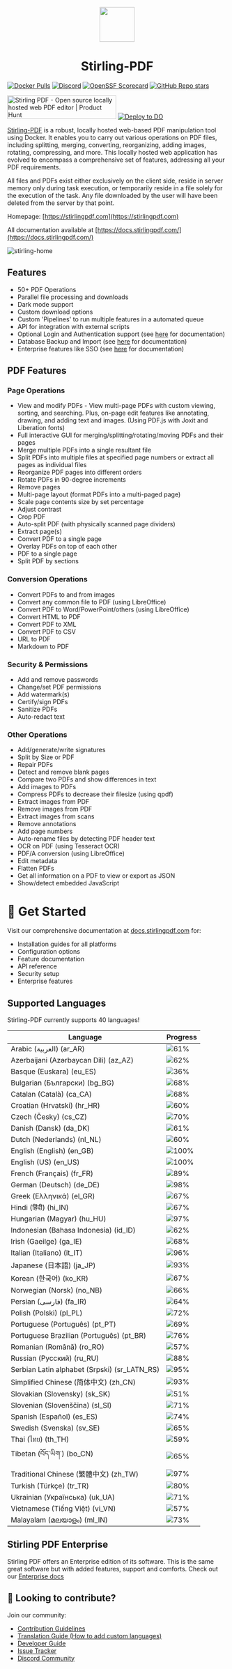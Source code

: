 <p align="center"><img src="https://raw.githubusercontent.com/Stirling-Tools/Stirling-PDF/main/docs/stirling.png" width="80"></p>
<h1 align="center">Stirling-PDF</h1>

[![Docker Pulls](https://img.shields.io/docker/pulls/frooodle/s-pdf)](https://hub.docker.com/r/frooodle/s-pdf)
[![Discord](https://img.shields.io/discord/1068636748814483718?label=Discord)](https://discord.gg/HYmhKj45pU)
[![OpenSSF Scorecard](https://api.scorecard.dev/projects/github.com/Stirling-Tools/Stirling-PDF/badge)](https://scorecard.dev/viewer/?uri=github.com/Stirling-Tools/Stirling-PDF)
[![GitHub Repo stars](https://img.shields.io/github/stars/stirling-tools/stirling-pdf?style=social)](https://github.com/Stirling-Tools/stirling-pdf)

<a href="https://www.producthunt.com/posts/stirling-pdf?embed=true&utm_source=badge-featured&utm_medium=badge&utm_souce=badge-stirling&#0045;pdf" target="_blank"><img src="https://api.producthunt.com/widgets/embed-image/v1/featured.svg?post_id=641239&theme=light" alt="Stirling&#0032;PDF - Open&#0032;source&#0032;locally&#0032;hosted&#0032;web&#0032;PDF&#0032;editor | Product Hunt" style="width: 250px; height: 54px;" width="250" height="54" /></a>
[![Deploy to DO](https://www.deploytodo.com/do-btn-blue.svg)](https://cloud.digitalocean.com/apps/new?repo=https://github.com/Stirling-Tools/Stirling-PDF/tree/digitalOcean&refcode=c3210994b1af)

[Stirling-PDF](https://www.stirlingpdf.com) is a robust, locally hosted web-based PDF manipulation tool using Docker. It enables you to carry out various operations on PDF files, including splitting, merging, converting, reorganizing, adding images, rotating, compressing, and more. This locally hosted web application has evolved to encompass a comprehensive set of features, addressing all your PDF requirements.

All files and PDFs exist either exclusively on the client side, reside in server memory only during task execution, or temporarily reside in a file solely for the execution of the task. Any file downloaded by the user will have been deleted from the server by that point.

Homepage: [https://stirlingpdf.com](https://stirlingpdf.com)

All documentation available at [https://docs.stirlingpdf.com/](https://docs.stirlingpdf.com/)

![stirling-home](images/stirling-home.jpg)

## Features

- 50+ PDF Operations
- Parallel file processing and downloads
- Dark mode support
- Custom download options
- Custom 'Pipelines' to run multiple features in a automated queue
- API for integration with external scripts
- Optional Login and Authentication support (see [here](https://docs.stirlingpdf.com/Advanced%20Configuration/System%20and%20Security) for documentation)
- Database Backup and Import (see [here](https://docs.stirlingpdf.com/Advanced%20Configuration/DATABASE) for documentation)
- Enterprise features like SSO (see [here](https://docs.stirlingpdf.com/Advanced%20Configuration/Single%20Sign-On%20Configuration) for documentation)

## PDF Features

### Page Operations

- View and modify PDFs - View multi-page PDFs with custom viewing, sorting, and searching. Plus, on-page edit features like annotating, drawing, and adding text and images. (Using PDF.js with Joxit and Liberation fonts)
- Full interactive GUI for merging/splitting/rotating/moving PDFs and their pages
- Merge multiple PDFs into a single resultant file
- Split PDFs into multiple files at specified page numbers or extract all pages as individual files
- Reorganize PDF pages into different orders
- Rotate PDFs in 90-degree increments
- Remove pages
- Multi-page layout (format PDFs into a multi-paged page)
- Scale page contents size by set percentage
- Adjust contrast
- Crop PDF
- Auto-split PDF (with physically scanned page dividers)
- Extract page(s)
- Convert PDF to a single page
- Overlay PDFs on top of each other
- PDF to a single page
- Split PDF by sections

### Conversion Operations

- Convert PDFs to and from images
- Convert any common file to PDF (using LibreOffice)
- Convert PDF to Word/PowerPoint/others (using LibreOffice)
- Convert HTML to PDF
- Convert PDF to XML
- Convert PDF to CSV
- URL to PDF
- Markdown to PDF

### Security & Permissions

- Add and remove passwords
- Change/set PDF permissions
- Add watermark(s)
- Certify/sign PDFs
- Sanitize PDFs
- Auto-redact text

### Other Operations

- Add/generate/write signatures
- Split by Size or PDF
- Repair PDFs
- Detect and remove blank pages
- Compare two PDFs and show differences in text
- Add images to PDFs
- Compress PDFs to decrease their filesize (using qpdf)
- Extract images from PDF
- Remove images from PDF
- Extract images from scans
- Remove annotations
- Add page numbers
- Auto-rename files by detecting PDF header text
- OCR on PDF (using Tesseract OCR)
- PDF/A conversion (using LibreOffice)
- Edit metadata
- Flatten PDFs
- Get all information on a PDF to view or export as JSON
- Show/detect embedded JavaScript




# 📖 Get Started

Visit our comprehensive documentation at [docs.stirlingpdf.com](https://docs.stirlingpdf.com) for:

- Installation guides for all platforms
- Configuration options
- Feature documentation
- API reference
- Security setup
- Enterprise features


## Supported Languages

Stirling-PDF currently supports 40 languages!

| Language                                     | Progress                               |
| -------------------------------------------- | -------------------------------------- |
| Arabic (العربية) (ar_AR)                        | ![61%](https://geps.dev/progress/61)   |
| Azerbaijani (Azərbaycan Dili) (az_AZ)        | ![62%](https://geps.dev/progress/62)   |
| Basque (Euskara) (eu_ES)                     | ![36%](https://geps.dev/progress/36)   |
| Bulgarian (Български) (bg_BG)                | ![68%](https://geps.dev/progress/68)   |
| Catalan (Català) (ca_CA)                     | ![68%](https://geps.dev/progress/68)   |
| Croatian (Hrvatski) (hr_HR)                  | ![60%](https://geps.dev/progress/60)   |
| Czech (Česky) (cs_CZ)                        | ![70%](https://geps.dev/progress/70)   |
| Danish (Dansk) (da_DK)                       | ![61%](https://geps.dev/progress/61)   |
| Dutch (Nederlands) (nl_NL)                   | ![60%](https://geps.dev/progress/60)   |
| English (English) (en_GB)                    | ![100%](https://geps.dev/progress/100) |
| English (US) (en_US)                         | ![100%](https://geps.dev/progress/100) |
| French (Français) (fr_FR)                    | ![89%](https://geps.dev/progress/89)   |
| German (Deutsch) (de_DE)                     | ![98%](https://geps.dev/progress/98)   |
| Greek (Ελληνικά) (el_GR)                     | ![67%](https://geps.dev/progress/67)   |
| Hindi (हिंदी) (hi_IN)                          | ![67%](https://geps.dev/progress/67)   |
| Hungarian (Magyar) (hu_HU)                   | ![97%](https://geps.dev/progress/97)   |
| Indonesian (Bahasa Indonesia) (id_ID)        | ![62%](https://geps.dev/progress/62)   |
| Irish (Gaeilge) (ga_IE)                      | ![68%](https://geps.dev/progress/68)   |
| Italian (Italiano) (it_IT)                   | ![96%](https://geps.dev/progress/96)   |
| Japanese (日本語) (ja_JP)                    | ![93%](https://geps.dev/progress/93)   |
| Korean (한국어) (ko_KR)                      | ![67%](https://geps.dev/progress/67)   |
| Norwegian (Norsk) (no_NB)                    | ![66%](https://geps.dev/progress/66)   |
| Persian (فارسی) (fa_IR)                      | ![64%](https://geps.dev/progress/64)   |
| Polish (Polski) (pl_PL)                      | ![72%](https://geps.dev/progress/72)   |
| Portuguese (Português) (pt_PT)               | ![69%](https://geps.dev/progress/69)   |
| Portuguese Brazilian (Português) (pt_BR)     | ![76%](https://geps.dev/progress/76)   |
| Romanian (Română) (ro_RO)                    | ![57%](https://geps.dev/progress/57)   |
| Russian (Русский) (ru_RU)                    | ![88%](https://geps.dev/progress/88)   |
| Serbian Latin alphabet (Srpski) (sr_LATN_RS) | ![95%](https://geps.dev/progress/95)   |
| Simplified Chinese (简体中文) (zh_CN)         | ![93%](https://geps.dev/progress/93)   |
| Slovakian (Slovensky) (sk_SK)                | ![51%](https://geps.dev/progress/51)   |
| Slovenian (Slovenščina) (sl_SI)              | ![71%](https://geps.dev/progress/71)   |
| Spanish (Español) (es_ES)                    | ![74%](https://geps.dev/progress/74)   |
| Swedish (Svenska) (sv_SE)                    | ![65%](https://geps.dev/progress/65)   |
| Thai (ไทย) (th_TH)                           | ![59%](https://geps.dev/progress/59)   |
| Tibetan (བོད་ཡིག་) (bo_CN)                     | ![65%](https://geps.dev/progress/65) |
| Traditional Chinese (繁體中文) (zh_TW)        | ![97%](https://geps.dev/progress/97)   |
| Turkish (Türkçe) (tr_TR)                     | ![80%](https://geps.dev/progress/80)   |
| Ukrainian (Українська) (uk_UA)               | ![71%](https://geps.dev/progress/71)   |
| Vietnamese (Tiếng Việt) (vi_VN)              | ![57%](https://geps.dev/progress/57)   |
| Malayalam (മലയാളം) (ml_IN)              | ![73%](https://geps.dev/progress/73)   |

## Stirling PDF Enterprise

Stirling PDF offers an Enterprise edition of its software. This is the same great software but with added features, support and comforts.
Check out our [Enterprise docs](https://docs.stirlingpdf.com/Pro)


## 🤝 Looking to contribute?

Join our community:
- [Contribution Guidelines](CONTRIBUTING.md)
- [Translation Guide (How to add custom languages)](devGuide/HowToAddNewLanguage.md)
- [Developer Guide](devGuide/DeveloperGuide.md)
- [Issue Tracker](https://github.com/Stirling-Tools/Stirling-PDF/issues)
- [Discord Community](https://discord.gg/HYmhKj45pU)
